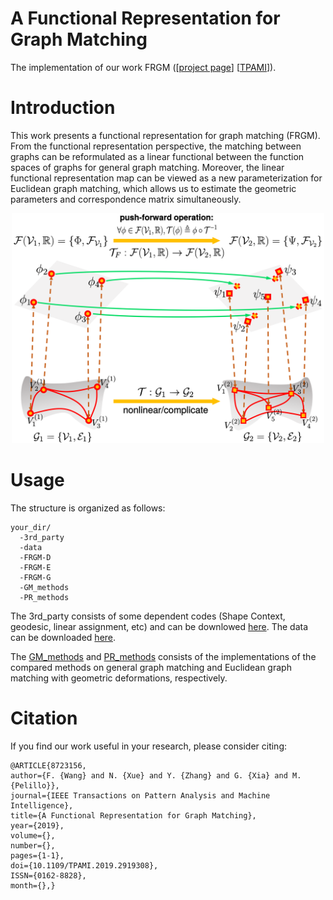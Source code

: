 # A Functional Representation for Graph Matching
The implementation of our work FRGM ([[project page](http://captain.whu.edu.cn/FRGM/)] [[TPAMI](https://ieeexplore.ieee.org/document/8723156)]).

# Introduction
This work presents a functional representation for graph matching (FRGM). From the functional representation perspective, the matching between graphs can be reformulated as a linear functional between the function spaces of graphs for general graph matching. Moreover, the linear functional representation map can be viewed as a new parameterization for Euclidean graph matching, which allows us to estimate the geometric parameters and correspondence matrix simultaneously.

<p align="center">
<img src="images/frgm-1.svg" width="500">
<p>

# Usage
The structure is organized as follows:
```
your_dir/
  -3rd_party
  -data
  -FRGM-D
  -FRGM-E
  -FRGM-G
  -GM_methods
  -PR_methods
```
The 3rd_party consists of some dependent codes (Shape Context, geodesic, linear assignment, etc) and can be downlowed [here](http://captain.whu.edu.cn/FRGM/code/3rd_party.zip). 
The data can be downloaded [here](http://captain.whu.edu.cn/FRGM/data/data.zip).

The [GM_methods](http://captain.whu.edu.cn/FRGM/code/GM_methods.zip) and [PR_methods](http://captain.whu.edu.cn/FRGM/code/PR_methods.zip) consists of the implementations of the compared methods on general graph matching and Euclidean graph matching with geometric deformations, respectively.

# Citation
If you find our work useful in your research, please consider citing:
```
@ARTICLE{8723156, 
author={F. {Wang} and N. {Xue} and Y. {Zhang} and G. {Xia} and M. {Pelillo}}, 
journal={IEEE Transactions on Pattern Analysis and Machine Intelligence}, 
title={A Functional Representation for Graph Matching}, 
year={2019}, 
volume={}, 
number={}, 
pages={1-1}, 
doi={10.1109/TPAMI.2019.2919308}, 
ISSN={0162-8828}, 
month={},}
```
